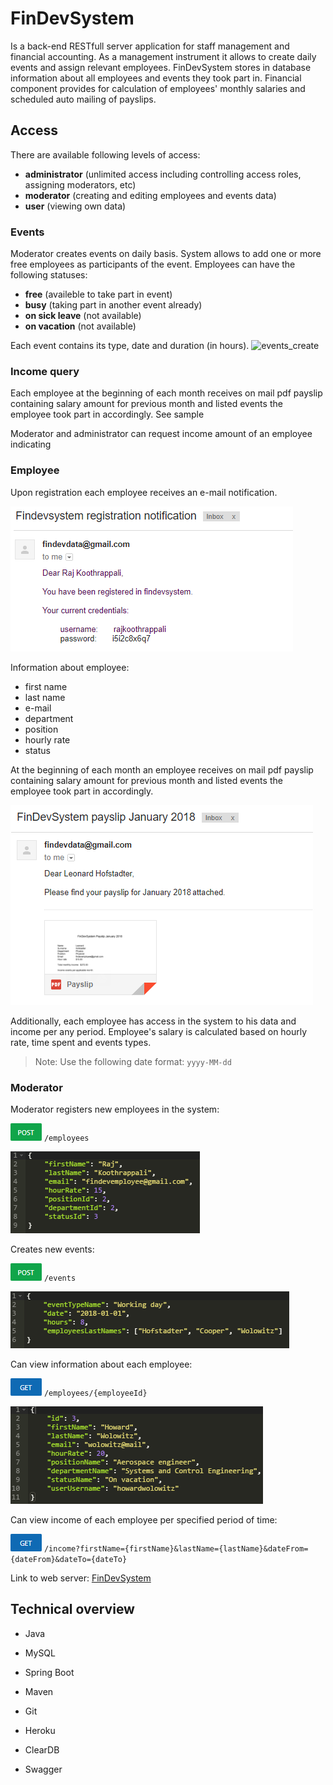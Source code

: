 # FinDevSystem

Is a back-end RESTfull server application for staff management and financial accounting. As a management instrument it allows to create daily events and assign relevant  employees. FinDevSystem stores in database information about all employees and events they took part in. Financial component provides for calculation of employees' monthly salaries and scheduled auto mailing of payslips. 

## Access
There are available following levels of access:
- **administrator** (unlimited access including controlling access roles, assigning moderators, etc)
- **moderator** (creating and editing employees and events data)
- **user** (viewing own data)

### Events
Moderator creates events on daily basis. System allows to add one or more free employees as participants of the event. Employees can have the following statuses:
- **free** (availeble to take part in event)
- **busy** (taking part in another event already)
- **on sick leave** (not available)
- **on vacation** (not available)

Each event contains its type, date and duration (in hours).
![events_create](images/events_create.png)

### Income query
Each employee at the beginning of each month receives on mail pdf payslip containing  salary amount for previous month and listed events the employee took part in accordingly. See sample

Moderator and administrator can request income amount of an employee indicating 

### Employee
Upon registration each employee receives an e-mail notification.

![mail1](images/mail1.png)

Information about employee:
- first name
- last name
- e-mail
- department
- position
- hourly rate
- status

At the beginning of each month an employee receives on mail pdf payslip containing  salary amount for previous month and listed events the employee took part in accordingly.

![mail2](images/mail2.png)

Additionally, each employee has access in the system to his data and income per any period. Employee's salary is calculated based on hourly rate, time spent and events types.

> Note: Use the following date format: `yyyy-MM-dd`

### Moderator
Moderator registers new employees in the system:

![sw_post](images/sw_post.png) `/employees`

![employee_create](images/employee_create.png)

Creates new events:

![sw_post](images/sw_post.png) `/events`

![event_create](images/event_create.png)

Can view information about each employee:

![sw_get](images/sw_get.png) `/employees/{employeeId}`

![employee_getbyid](images/employee_getbyid.png)

Can view income of each employee per specified period of time:

![sw_get](images/sw_get.png) `/income?firstName={firstName}&lastName={lastName}&dateFrom={dateFrom}&dateTo={dateTo}`


Link to web server: [FinDevSystem](https://findevsystem.herokuapp.com/swagger-ui.html)


## Technical overview
- Java
- MySQL
- Spring Boot
- Maven
- Git


- Heroku
- ClearDB
- Swagger

